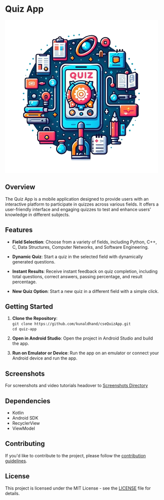# Quiz App

![Image](https://github.com/kunaldhand/CseQuizApp/blob/main/app/src/main/res/drawable/quizappicon.png)

## Overview

The Quiz App is a mobile application designed to provide users with an interactive platform to participate in quizzes across various fields. It offers a user-friendly interface and engaging quizzes to test and enhance users' knowledge in different subjects.

## Features

- **Field Selection**: Choose from a variety of fields, including Python, C++, C, Data Structures, Computer Networks, and Software Engineering.

- **Dynamic Quiz**: Start a quiz in the selected field with dynamically generated questions.

- **Instant Results**: Receive instant feedback on quiz completion, including total questions, correct answers, passing percentage, and result percentage.

- **New Quiz Option**: Start a new quiz in a different field with a simple click.

## Getting Started

1. **Clone the Repository**: </br>
   `git clone https://github.com/kunaldhand/cseQuizApp.git` </br>
   `cd quiz-app`

3. **Open in Android Studio**:
   Open the project in Android Studio and build the app.

4. **Run on Emulator or Device**:
   Run the app on an emulator or connect your Android device and run the app.

## Screenshots

For screenshots and video tutorials headover to [Screenshots Directory](https://github.com/kunaldhand/cseQuizApp/tree/master/screenshots)

## Dependencies

- Kotlin
- Android SDK
- RecyclerView
- ViewModel

## Contributing

If you'd like to contribute to the project, please follow the [contribution guidelines](CONTRIBUTING.md).

## License

This project is licensed under the MIT License - see the [LICENSE](https://mit-license.org/) file for details.
